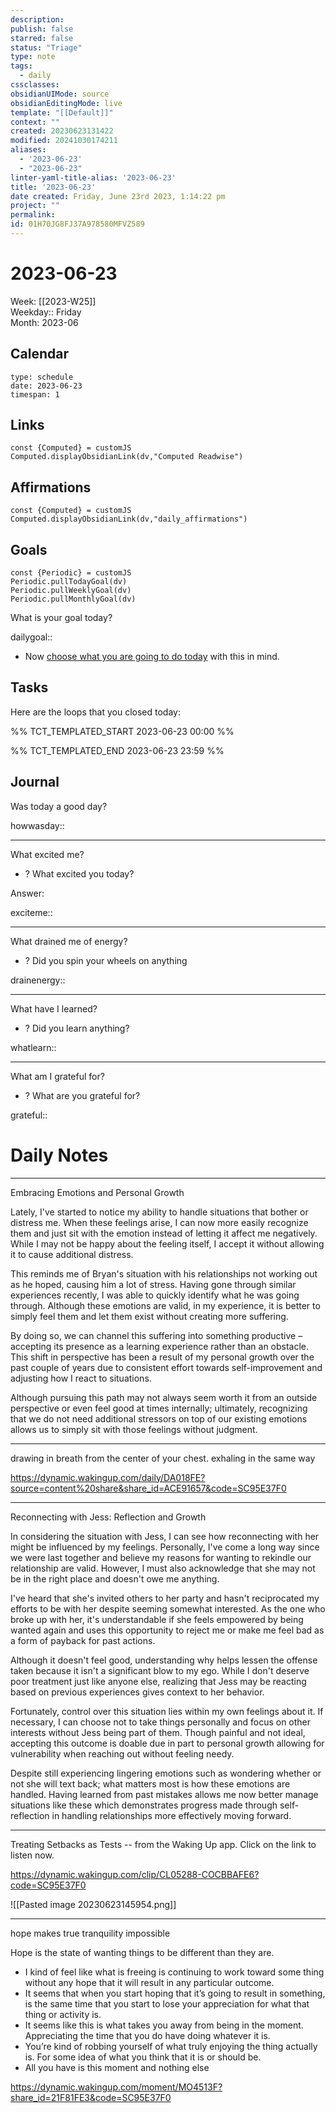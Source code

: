 ```yaml
---
description: 
publish: false
starred: false
status: "Triage"
type: note
tags:
  - daily
cssclasses: 
obsidianUIMode: source
obsidianEditingMode: live
template: "[[Default]]"
context: ""
created: 20230623131422
modified: 20241030174211
aliases:
  - '2023-06-23'
  - "2023-06-23"
linter-yaml-title-alias: '2023-06-23'
title: '2023-06-23'
date created: Friday, June 23rd 2023, 1:14:22 pm
project: ""
permalink: 
id: 01H70JG8FJ37A978580MFVZ589
---
```


# 2023-06-23

Week: [[2023-W25]]  
Weekday:: Friday  
Month: 2023-06

## Calendar

```gEvent
type: schedule
date: 2023-06-23
timespan: 1
```

## Links

```dataviewjs
const {Computed} = customJS
Computed.displayObsidianLink(dv,"Computed Readwise")
```

## Affirmations


```dataviewjs
const {Computed} = customJS
Computed.displayObsidianLink(dv,"daily_affirmations")
```

## Goals

```dataviewjs
const {Periodic} = customJS
Periodic.pullTodayGoal(dv)
Periodic.pullWeeklyGoal(dv)
Periodic.pullMonthlyGoal(dv)
```

What is your goal today?

dailygoal::
- Now [choose what you are going to do today](https://todoist.com/app/filter/2338045205) with this in mind.

## Tasks

Here are the loops that you closed today:

%% TCT_TEMPLATED_START 2023-06-23 00:00 %%

%% TCT_TEMPLATED_END 2023-06-23 23:59 %%

## Journal

Was today a good day?

howwasday::

---

What excited me?

- ? What excited you today?

Answer:

exciteme::

---

What drained me of energy?

- ? Did you spin your wheels on anything

drainenergy::

---

What have I learned?

- ? Did you learn anything?

whatlearn::

---

What am I grateful for?

- ? What are you grateful for?

grateful::

# Daily Notes



---

Embracing Emotions and Personal Growth

Lately, I've started to notice my ability to handle situations that bother or distress me. When these feelings arise, I can now more easily recognize them and just sit with the emotion instead of letting it affect me negatively. While I may not be happy about the feeling itself, I accept it without allowing it to cause additional distress.

This reminds me of Bryan's situation with his relationships not working out as he hoped, causing him a lot of stress. Having gone through similar experiences recently, I was able to quickly identify what he was going through. Although these emotions are valid, in my experience, it is better to simply feel them and let them exist without creating more suffering.

By doing so, we can channel this suffering into something productive – accepting its presence as a learning experience rather than an obstacle. This shift in perspective has been a result of my personal growth over the past couple of years due to consistent effort towards self-improvement and adjusting how I react to situations.

Although pursuing this path may not always seem worth it from an outside perspective or even feel good at times internally; ultimately, recognizing that we do not need additional stressors on top of our existing emotions allows us to simply sit with those feelings without judgment.

---

drawing in breath from the center of your chest. exhaling in the same way

<https://dynamic.wakingup.com/daily/DA018FE?source=content%20share&share_id=ACE91657&code=SC95E37F0>


---

Reconnecting with Jess: Reflection and Growth

In considering the situation with Jess, I can see how reconnecting with her might be influenced by my feelings. Personally, I've come a long way since we were last together and believe my reasons for wanting to rekindle our relationship are valid. However, I must also acknowledge that she may not be in the right place and doesn't owe me anything.

I've heard that she's invited others to her party and hasn't reciprocated my efforts to be with her despite seeming somewhat interested. As the one who broke up with her, it's understandable if she feels empowered by being wanted again and uses this opportunity to reject me or make me feel bad as a form of payback for past actions.

Although it doesn't feel good, understanding why helps lessen the offense taken because it isn't a significant blow to my ego. While I don't deserve poor treatment just like anyone else, realizing that Jess may be reacting based on previous experiences gives context to her behavior.

Fortunately, control over this situation lies within my own feelings about it. If necessary, I can choose not to take things personally and focus on other interests without Jess being part of them. Though painful and not ideal, accepting this outcome is doable due in part to personal growth allowing for vulnerability when reaching out without feeling needy.

Despite still experiencing lingering emotions such as wondering whether or not she will text back; what matters most is how these emotions are handled. Having learned from past mistakes allows me now better manage situations like these which demonstrates progress made through self-reflection in handling relationships more effectively moving forward.


---

Treating Setbacks as Tests -- from the Waking Up app. Click on the link to listen now.

<https://dynamic.wakingup.com/clip/CL05288-COCBBAFE6?code=SC95E37F0>




![[Pasted image 20230623145954.png]]



---

hope makes true tranquility impossible

Hope is the state of wanting things to be different than they are.
- I kind of feel like what is freeing is continuing to work toward some thing without any hope that it will result in any particular outcome.
- It seems that when you start hoping that it’s going to result in something, is the same time that you start to lose your appreciation for what that thing or activity is.
- It seems like this is what takes you away from being in the moment. Appreciating the time that you do have doing whatever it is.
- You’re kind of robbing yourself of what truly enjoying the thing actually is. For some idea of what you think that it is or should be.
- All you have is this moment and nothing else

<https://dynamic.wakingup.com/moment/MO4513F?share_id=21F81FE3&code=SC95E37F0>
